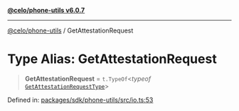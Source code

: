 [**@celo/phone-utils v6.0.7**](../README.md)

***

[@celo/phone-utils](../globals.md) / GetAttestationRequest

# Type Alias: GetAttestationRequest

> **GetAttestationRequest** = `t.TypeOf`\<*typeof* [`GetAttestationRequestType`](../variables/GetAttestationRequestType.md)\>

Defined in: [packages/sdk/phone-utils/src/io.ts:53](https://github.com/celo-org/developer-tooling/blob/master/packages/sdk/phone-utils/src/io.ts#L53)
